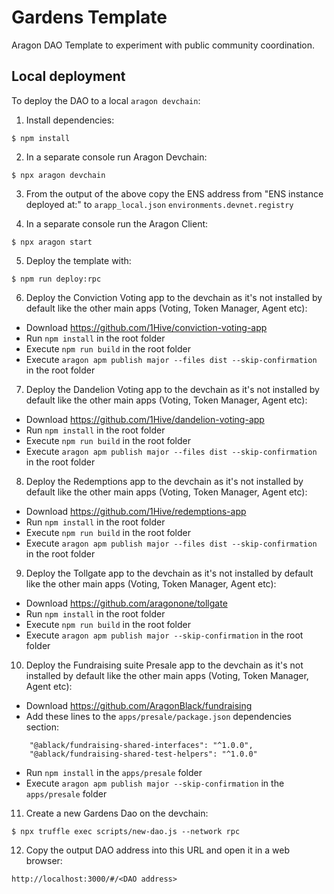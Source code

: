 # Gardens Template 

Aragon DAO Template to experiment with public community coordination.

## Local deployment

To deploy the DAO to a local `aragon devchain`:

1) Install dependencies:
```
$ npm install
```

2) In a separate console run Aragon Devchain:
```
$ npx aragon devchain
```

3) From the output of the above copy the ENS address from "ENS instance deployed at:" to `arapp_local.json` `environments.devnet.registry`

4) In a separate console run the Aragon Client:
```
$ npx aragon start
```

5) Deploy the template with:
```
$ npm run deploy:rpc
```

6) Deploy the Conviction Voting app to the devchain as it's not installed by default like the other main apps (Voting, Token Manager, Agent etc):
- Download https://github.com/1Hive/conviction-voting-app
- Run `npm install` in the root folder
- Execute `npm run build` in the root folder
- Execute `aragon apm publish major --files dist --skip-confirmation` in the root folder

7) Deploy the Dandelion Voting app to the devchain as it's not installed by default like the other main apps (Voting, Token Manager, Agent etc):
- Download https://github.com/1Hive/dandelion-voting-app
- Run `npm install` in the root folder
- Execute `npm run build` in the root folder
- Execute `aragon apm publish major --files dist --skip-confirmation` in the root folder

8) Deploy the Redemptions app to the devchain as it's not installed by default like the other main apps (Voting, Token Manager, Agent etc):
- Download https://github.com/1Hive/redemptions-app
- Run `npm install` in the root folder
- Execute `npm run build` in the root folder
- Execute `aragon apm publish major --files dist --skip-confirmation` in the root folder

9) Deploy the Tollgate app to the devchain as it's not installed by default like the other main apps (Voting, Token Manager, Agent etc):
- Download https://github.com/aragonone/tollgate
- Run `npm install` in the root folder
- Execute `npm run build` in the root folder
- Execute `aragon apm publish major --skip-confirmation` in the root folder

10) Deploy the Fundraising suite Presale app to the devchain as it's not installed by default like the other main apps (Voting, Token Manager, Agent etc):
- Download https://github.com/AragonBlack/fundraising
- Add these lines to the `apps/presale/package.json` dependencies section:
```
    "@ablack/fundraising-shared-interfaces": "^1.0.0",
    "@ablack/fundraising-shared-test-helpers": "^1.0.0"
```
- Run `npm install` in the `apps/presale` folder
- Execute `aragon apm publish major --skip-confirmation` in the `apps/presale` folder

11) Create a new Gardens Dao on the devchain:
```
$ npx truffle exec scripts/new-dao.js --network rpc
```

12) Copy the output DAO address into this URL and open it in a web browser:
```
http://localhost:3000/#/<DAO address>
```
